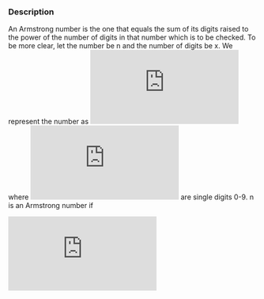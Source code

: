### Description
An Armstrong number is the one that equals the sum of its digits raised to the power of the number of digits in that number which is to be checked. To be more clear, let the number be n and the number of digits be x. We represent the number as ![equation](http://www.sciweavers.org/tex2img.php?eq=%20n_%7Bx%7D%20n_%7Bx-1%7D%20n_%7Bx-2%7D...%20n_%7B2%7D%20n_%7B2%7D%20n_%7B1%7D&bc=White&fc=Black&im=jpg&fs=12&ff=arev&edit=0) where ![equation](http://www.sciweavers.org/tex2img.php?eq=%20n_%7B1%7D%2C%20%20n_%7B2%7D%2C%20%20n_%7B3%7D...%20n_%7Bx%7D&bc=White&fc=Black&im=jpg&fs=12&ff=arev&edit=0) are single digits 0-9. n is an Armstrong number if

![equation](http://www.sciweavers.org/tex2img.php?eq=n_%7B1%7D%5Ex%20%20%2B%20n_%7B2%7D%5Ex%20%2B%20n_%7B3%7D%5Ex%20%2B%20n_%7Bx1%7D%5Ex%20%2B%20n_%7Bx%7D%5Ex%20%3D%20n&bc=White&fc=Black&im=jpg&fs=12&ff=arev&edit=0)

